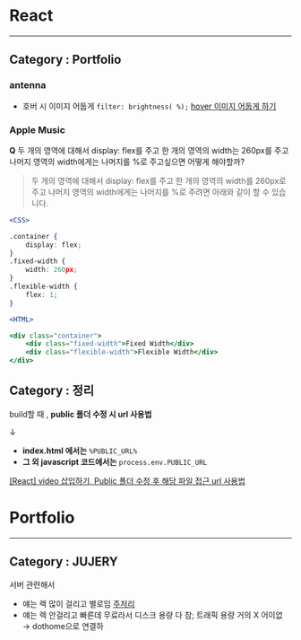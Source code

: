 # React

---

## Category : Portfolio

### antenna

- 호버 시 이미지 어둡게
  `filter: brightness( %);`
  [hover 이미지 어둡게 하기](https://liufeier.tistory.com/16)

### Apple Music

**Q** 두 개의 영역에 대해서 display: flex를 주고 한 개의 영역의 width는 260px를 주고 나머지 영역의 width에게는 나머지를 %로 주고싶으면 어떻게 해야할까?

> 두 개의 영역에 대해서 display: flex를 주고 한 개의 영역의 width를 260px로 주고 나머지 영역의 width에게는 나머지를 %로 주려면 아래와 같이 할 수 있습니다.

```jsx
<CSS>

.container {
    display: flex;
}
.fixed-width {
    width: 260px;
}
.flexible-width {
    flex: 1;
}

<HTML>

<div class="container">
    <div class="fixed-width">Fixed Width</div>
    <div class="flexible-width">Flexible Width</div>
</div>
```

## Category : 정리

build할 때 , **public 폴더 수정 시 url 사용법**

↓

- **index.html 에서는** `%PUBLIC_URL%`
- **그 외 javascript 코드에서는** `process.env.PUBLIC_URL`

[[React] video 삽입하기, Public 폴더 수정 후 해당 파일 접근 url 사용법](https://jjluveeecom.tistory.com/58)

# Portfolio

---

## Category : JUJERY

서버 관련해서

- 얘는 렉 많이 걸리고 별로임
  [주저리](https://hxxnseo.github.io/JUJERY/index.html)
- 얘는 렉 안걸리고 빠른데 무료라서 디스크 용량 다 참; 트래픽 용량 거의 X 어이없
  → dothome으로 연결하
